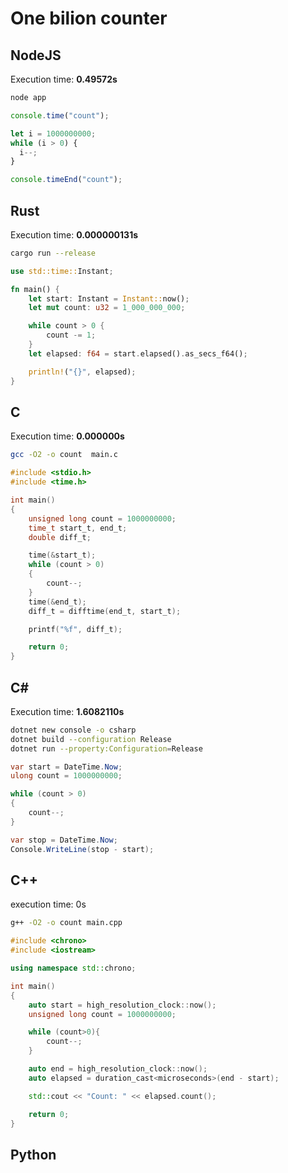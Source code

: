 # One bilion counter

## NodeJS

Execution time: **0.49572s**

```sh
node app
```

```js
console.time("count");

let i = 1000000000;
while (i > 0) {
  i--;
}

console.timeEnd("count");
```

## Rust

Execution time: **0.000000131s**

```sh
cargo run --release
```

```rust
use std::time::Instant;

fn main() {
    let start: Instant = Instant::now();
    let mut count: u32 = 1_000_000_000;

    while count > 0 {
        count -= 1;
    }
    let elapsed: f64 = start.elapsed().as_secs_f64();

    println!("{}", elapsed);
}
```

## C

Execution time: **0.000000s**

```sh
gcc -O2 -o count  main.c 
```

```c
#include <stdio.h>
#include <time.h>

int main()
{
    unsigned long count = 1000000000;
    time_t start_t, end_t;
    double diff_t;

    time(&start_t);
    while (count > 0)
    {
        count--;
    }
    time(&end_t);
    diff_t = difftime(end_t, start_t);

    printf("%f", diff_t);

    return 0;
}
```

## C#

Execution time: **1.6082110s**

```sh
dotnet new console -o csharp
dotnet build --configuration Release
dotnet run --property:Configuration=Release
```

```cs
var start = DateTime.Now;
ulong count = 1000000000;

while (count > 0)
{
    count--;
}

var stop = DateTime.Now;
Console.WriteLine(stop - start);
```

## C++

execution time: 0s

```sh
g++ -O2 -o count main.cpp 
```

```c++
#include <chrono>
#include <iostream>

using namespace std::chrono;

int main()
{
    auto start = high_resolution_clock::now();
    unsigned long count = 1000000000;

    while (count>0){
        count--;
    }

    auto end = high_resolution_clock::now();
    auto elapsed = duration_cast<microseconds>(end - start);

    std::cout << "Count: " << elapsed.count();

    return 0;
}
```

## Python

